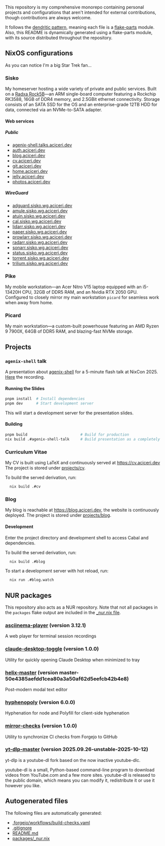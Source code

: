 This repository is my comprehensive monorepo containing personal projects
and configurations that aren't intended for external contributions,
though contributions are always welcome.

It follows the [dendritic pattern](https://github.com/mightyiam/dendritic),
meaning each file is a [flake-parts](https://flake.parts/) module.
Also, this README is dynamically generated using a flake-parts module, with its
source distributed throughout the repository.

## NixOS configurations

As you can notice I'm a big Star Trek fan...

### Sisko

My homeserver hosting a wide variety of private and public services.
Built on a [Radxa Rock5B](https://wiki.radxa.com/Rock5/hardware/5b)—an ARM single-board computer
featuring a Rockchip RK3588, 16GB of DDR4 memory, and 2.5GBit ethernet connectivity.
Storage consists of an SATA SSD for the OS and an enterprise-grade 12TB HDD for data,
connected via an NVMe-to-SATA adapter.

#### Web services

##### Public

- [agenix-shell.talks.aciceri.dev](https://agenix-shell.talks.aciceri.dev)
- [auth.aciceri.dev](https://auth.aciceri.dev)
- [blog.aciceri.dev](https://blog.aciceri.dev)
- [cv.aciceri.dev](https://cv.aciceri.dev)
- [git.aciceri.dev](https://git.aciceri.dev)
- [home.aciceri.dev](https://home.aciceri.dev)
- [jelly.aciceri.dev](https://jelly.aciceri.dev)
- [photos.aciceri.dev](https://photos.aciceri.dev)

##### WireGuard

- [adguard.sisko.wg.aciceri.dev](https://adguard.sisko.wg.aciceri.dev)
- [amule.sisko.wg.aciceri.dev](https://amule.sisko.wg.aciceri.dev)
- [atuin.sisko.wg.aciceri.dev](https://atuin.sisko.wg.aciceri.dev)
- [cal.sisko.wg.aciceri.dev](https://cal.sisko.wg.aciceri.dev)
- [lidarr.sisko.wg.aciceri.dev](https://lidarr.sisko.wg.aciceri.dev)
- [paper.sisko.wg.aciceri.dev](https://paper.sisko.wg.aciceri.dev)
- [prowlarr.sisko.wg.aciceri.dev](https://prowlarr.sisko.wg.aciceri.dev)
- [radarr.sisko.wg.aciceri.dev](https://radarr.sisko.wg.aciceri.dev)
- [sonarr.sisko.wg.aciceri.dev](https://sonarr.sisko.wg.aciceri.dev)
- [status.sisko.wg.aciceri.dev](https://status.sisko.wg.aciceri.dev)
- [torrent.sisko.wg.aciceri.dev](https://torrent.sisko.wg.aciceri.dev)
- [trilium.sisko.wg.aciceri.dev](https://trilium.sisko.wg.aciceri.dev)

### Pike

My mobile workstation—an Acer Nitro V15 laptop equipped with an i5-13420H CPU,
32GB of DDR5 RAM, and an Nvidia RTX 2050 GPU.
Configured to closely mirror my main workstation `picard` for seamless work when away from home.

### Picard

My main workstation—a custom-built powerhouse featuring an AMD Ryzen 9 7900X,
64GB of DDR5 RAM, and blazing-fast NVMe storage.

## Projects

### `agenix-shell` talk

A presentation about [agenix-shell](https://github.com/aciceri/agenix-shell) for a 5-minute flash talk at NixCon 2025.
[Here](https://www.youtube.com/watch?v=pE3wha4jlos) the recording.

#### Running the Slides

```bash
pnpm install  # Install dependencies
pnpm dev      # Start development server
```

This will start a development server for the presentation slides.

#### Building

```bash
pnpm build                        # Build for production
nix build .#agenix-shell-talk     # Build presentation as a completely self-contained derivation
```

### Curriculum Vitae

My CV is built using LaTeX and continuously served at https://cv.aciceri.dev
The project is stored under [projects/cv](projects/cv).

To build the served derivation, run:

```bash
  nix build .#cv
```

### Blog

My blog is reachable at https://blog.aciceri.dev, the website is continuously deployed.
The project is stored under [projects/blog](projects/blog).

#### Development

Enter the project directory and development shell to access Cabal and dependencies.

To build the served derivation, run:

```bash
  nix build .#blog
```

To start a development server with hot reload, run:

```bash
  nix run .#blog.watch
```

## NUR packages

This repository also acts as a NUR repository. Note that not all packages in the `packages`
flake output are included in the [\_nur.nix file](packages/_nur.nix).

### [asciinema-player](packages/asciinema-player/_package.nix) (version 3.12.1)

A web player for terminal session recordings

### [claude-desktop-toggle](packages/claude-desktop-toggle/_package.nix) (version 1.0.0)

Utility for quickly opening Claude Desktop when minimized to tray

### [helix-master](packages/helix-master/_package.nix) (version master-50e4385aefdd1cea80a3a50af62d5eefcb42b4e8)

Post-modern modal text editor

### [hyphenopoly](packages/hyphenopoly/_package.nix) (version 6.0.0)

Hyphenation for node and Polyfill for client-side hyphenation

### [mirror-checks](packages/mirror-checks/_package.nix) (version 1.0.0)

Utility to synchronize CI checks from Forgejo to GitHub

### [yt-dlp-master](packages/yt-dlp-master/_package.nix) (version 2025.09.26-unstable-2025-10-12)

yt-dlp is a youtube-dl fork based on the now inactive youtube-dlc.

youtube-dl is a small, Python-based command-line program
to download videos from YouTube.com and a few more sites.
youtube-dl is released to the public domain, which means
you can modify it, redistribute it or use it however you like.

## Autogenerated files

The following files are automatically generated:

- [.forgejo/workflows/build-checks.yaml](.forgejo/workflows/build-checks.yaml)
- [.gitignore](.gitignore)
- [README.md](README.md)
- [packages/\_nur.nix](packages/_nur.nix)
